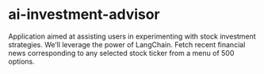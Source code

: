 # ai-investment-advisor
Application aimed at assisting users in experimenting with stock investment strategies. We’ll leverage the power of LangChain. Fetch recent financial news corresponding to any selected stock ticker from a menu of 500 options.
